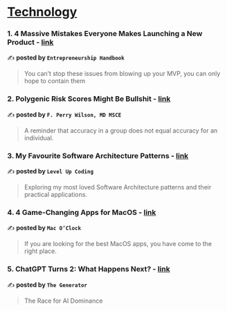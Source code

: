 
<h1><a href=https://medium.com/tag/technology/recommended target="_blank" rel="noopener noreferrer">Technology</a></h1>
<h3>1. 4 Massive Mistakes Everyone Makes Launching a New Product - <a href="https://medium.com/entrepreneur-s-handbook/4-massive-mistakes-everyone-makes-launching-a-new-product-0333856854a5" target="_blank" rel="noopener noreferrer">link</a></h3>

✍️ **posted by `Entrepreneurship Handbook`**

<blockquote>You can’t stop these issues from blowing up your MVP, you can only hope to contain them</blockquote>

<h3>2. Polygenic Risk Scores Might Be Bullshit - <a href="https://medium.com/@fperrywilson/polygenic-risk-scores-might-be-bullshit-a87dbced4e77" target="_blank" rel="noopener noreferrer">link</a></h3>

✍️ **posted by `F. Perry Wilson, MD MSCE`**

<blockquote>A reminder that accuracy in a group does not equal accuracy for an individual.</blockquote>

<h3>3. My Favourite Software Architecture Patterns - <a href="https://medium.com/gitconnected/my-favourite-software-architecture-patterns-0e57073b4be1" target="_blank" rel="noopener noreferrer">link</a></h3>

✍️ **posted by `Level Up Coding`**

<blockquote>Exploring my most loved Software Architecture patterns and their practical applications.</blockquote>

<h3>4. 4 Game-Changing Apps for MacOS - <a href="https://medium.com/macoclock/4-game-changing-apps-for-macos-7788377e757f" target="_blank" rel="noopener noreferrer">link</a></h3>

✍️ **posted by `Mac O’Clock`**

<blockquote>If you are looking for the best MacOS apps, you have come to the right place.</blockquote>

<h3>5. ChatGPT Turns 2: What Happens Next? - <a href="https://medium.com/the-generator/chatgpt-turns-2-what-happens-next-b9578d93b26d" target="_blank" rel="noopener noreferrer">link</a></h3>

✍️ **posted by `The Generator`**

<blockquote>The Race for AI Dominance</blockquote>


